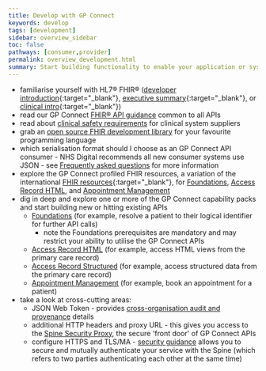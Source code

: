 ```yaml
---
title: Develop with GP Connect
keywords: develop
tags: [development]
sidebar: overview_sidebar
toc: false
pathways: [consumer,provider]
permalink: overview_development.html
summary: Start building functionality to enable your application or system to consume or expose data
---
```


- familiarise yourself with HL7&reg; FHIR&reg; ([developer introduction](http://www.hl7.org/implement/standards/fhir/STU3/overview-dev.html){:target="_blank"}, [executive summary](http://www.hl7.org/implement/standards/fhir/STU3/summary.html){:target="_blank"}, or [clinical intro](http://www.hl7.org/implement/standards/fhir/STU3/overview-clinical.html){:target="_blank"})
 - read our GP Connect [FHIR&reg; API guidance](development_fhir_api_guidance.html) common to all APIs
 - read about [clinical safety requirements](designprinciples_clinical_safety_principles.html) for clinical system suppliers
- grab an [open source FHIR development library](development_fhir_open_source_guidance.html) for your favourite programming language
- which serialisation format should I choose as an GP Connect API consumer - NHS Digital recommends all new consumer systems use JSON - see [Frequently asked questions](support_faq.html) for more information
- explore the GP Connect profiled FHIR resources, a variation of the international [FHIR resources](https://www.hl7.org/fhir/STU3/){:target="_blank"}, for [Foundations](datalibraryfoundation.html), [Access Record HTML](datalibraryaccessRecord.html), and [Appointment Management](datalibraryappointment.html)
- dig in deep and explore one or more of the GP Connect capability packs and start building new or hitting existing APIs
  - [Foundations](foundations.html) (for example, resolve a patient to their logical identifier for further API calls)
  	- note the Foundations prerequisites are mandatory and may restrict your ability to utilise the GP Connect APIs
  - [Access Record HTML](accessrecord.html) (for example, access HTML views from the primary care record)
  - [Access Record Structured](accessrecord_structured_copy.html) (for example, access structured data from the primary care record)
  - [Appointment Management](appointments.html) (for example, book an appointment for a patient)  
- take a look at cross-cutting areas:
  - JSON Web Token - provides [cross-organisation audit and provenance](integration_cross_organisation_audit_and_provenance.html) details
  - additional HTTP headers and proxy URL - this gives you access to the [Spine Security Proxy](integration_spine_secure_proxy.html), the secure 'front door' of GP Connect APIs
  - configure HTTPS and TLS/MA - [security guidance](development_api_security_guidance.html) allows you to secure and mutually authenticate your service with the Spine (which refers to two parties authenticating each other at the same time) 
 
